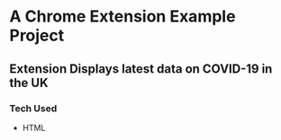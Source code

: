 # A Chrome Extension Example Project

## Extension Displays latest data on COVID-19 in the UK

### Tech Used
- HTML
